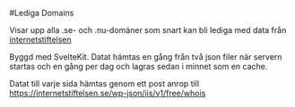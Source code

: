 #Lediga Domains

Visar upp alla .se- och .nu-domäner som snart kan bli lediga med data från [internetstiftelsen
](internetstiftelsen.se)

Byggd med SvelteKit.
Datat hämtas en gång från två json filer när servern startas och en gång per dag och lagras sedan i minnet som en cache. 

Datat till varje sida hämtas genom ett post anrop till https://internetstiftelsen.se/wp-json/iis/v1/free/whois